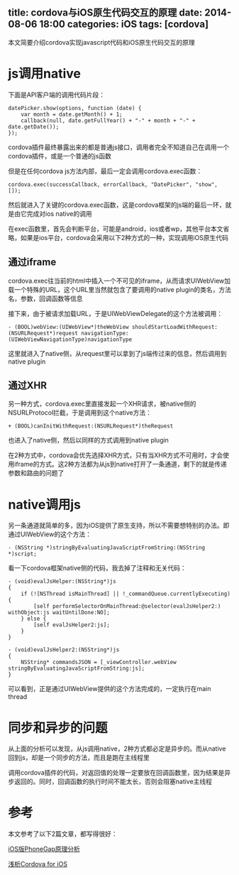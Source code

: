 title: cordova与iOS原生代码交互的原理
date: 2014-08-06 18:00
categories: iOS
tags: [cordova] 
---
本文简要介绍cordova实现javascript代码和iOS原生代码交互的原理
<!--more-->

# js调用native

下面是API客户端的调用代码片段：
```
datePicker.show(options, function (date) {
    var month = date.getMonth() + 1;
    callback(null, date.getFullYear() + "-" + month + "-" + date.getDate());
});
```
cordova插件最终暴露出来的都是普通js接口，调用者完全不知道自己在调用一个cordova插件，或是一个普通的js函数

但是在任何cordova js方法内部，最后一定会调用cordova.exec函数：

```
cordova.exec(successCallback, errorCallback, "DatePicker", "show", []);
```

然后就进入了关键的cordova.exec函数，这是cordova框架的js端的最后一环，就是由它完成对ios native的调用

在exec函数里，首先会判断平台，可能是android，ios或者wp，其他平台本文省略，如果是ios平台，cordova会采用以下2种方式的一种，实现调用iOS原生代码

## 通过iframe

cordova.exec往当前的html中插入一个不可见的iframe，从而请求UIWebView加载一个特殊的URL，这个URL里当然就包含了要调用的native plugin的类名，方法名，参数，回调函数等信息

接下来，由于被请求加载URL，于是UIWebViewDelegate的这个方法被调用：

```
- (BOOL)webView:(UIWebView*)theWebView shouldStartLoadWithRequest:(NSURLRequest*)request navigationType:(UIWebViewNavigationType)navigationType
```
这里就进入了native侧，从request里可以拿到了js端传过来的信息，然后调用到native plugin

## 通过XHR

另一种方式，cordova.exec里直接发起一个XHR请求，被native侧的NSURLProtocol拦截，于是调用到这个native方法：

```
+ (BOOL)canInitWithRequest:(NSURLRequest*)theRequest
```
也进入了native侧，然后以同样的方式调用到native plugin

在2种方式中，cordova会优先选择XHR方式，只有当XHR方式不可用时，才会使用iframe的方式。这2种方法都为从js到native打开了一条通道，剩下的就是传递参数和路由的问题了

# native调用js

另一条通道就简单的多，因为iOS提供了原生支持，所以不需要想特别的办法。即通过UIWebView的这个方法：

```
- (NSString *)stringByEvaluatingJavaScriptFromString:(NSString *)script;
```
看一下cordova框架native侧的代码，我去掉了注释和无关代码：
```
- (void)evalJsHelper:(NSString*)js
{
    if (![NSThread isMainThread] || !_commandQueue.currentlyExecuting) {
        [self performSelectorOnMainThread:@selector(evalJsHelper2:) withObject:js waitUntilDone:NO];
    } else {
        [self evalJsHelper2:js];
    }
}
```
```
- (void)evalJsHelper2:(NSString*)js
{
    NSString* commandsJSON = [_viewController.webView stringByEvaluatingJavaScriptFromString:js];
}
```
可以看到，正是通过UIWebView提供的这个方法完成的，一定执行在main thread

# 同步和异步的问题

从上面的分析可以发现，从js调用native，2种方式都必定是异步的。而从native回到js，却是一个同步的方法，而且是跑在主线程里

调用cordova插件的代码，对返回值的处理一定要放在回调函数里，因为结果是异步返回的。同时，回调函数的执行时间不能太长，否则会阻塞native主线程

# 参考

本文参考了以下2篇文章，都写得很好：

[iOS版PhoneGap原理分析](http://sjpsega.com/blog/2014/06/01/phonegap-ios/)

[浅析Cordova for iOS](http://zhenby.com/blog/2013/05/16/cordova-for-ios/)